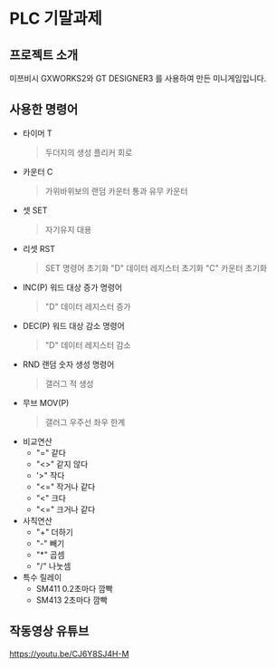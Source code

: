 # PLC 기말과제

## 프로젝트 소개

미쯔비시 GXWORKS2와 GT DESIGNER3 를 사용하여 만든 미니게임입니다. 

## 사용한 명령어 

* 타이머 T
  > 두더지의 생성 플리커 회로
* 카운터 C
  > 가위바위보의 랜덤 카운터
  > 통과 유무 카운터
* 셋     SET
  > 자기유지 대용
* 리셋   RST
  > SET 명령어 초기화
  > "D" 데이터 레지스터 초기화
  > "C" 카운터 초기화
* INC(P) 워드 대상 증가 명령어
  > "D" 데이터 레지스터 증가
* DEC(P) 워드 대상 감소 명령어
  > "D" 데이터 레지스터 감소
* RND  랜덤 숫자 생성 명령어
  > 갤러그 적 생성
* 무브   MOV(P)
  > 갤러그 우주선 좌우 한계
* 비교연산
  * "="  같다
  * "<>" 같지 않다
  * '>"  작다
  * "<=" 작거나 같다
  * "<"  크다
  * "<=" 크거나 같다
* 사칙연산
  * "+" 더하기
  * "-" 빼기
  * "*" 곱셈
  * "/" 나눗셈
* 특수 릴레이
  * SM411 0.2초마다 깜빡
  * SM413 2초마다 깜빡
 
## 작동영상 유튜브
<https://youtu.be/CJ6Y8SJ4H-M>
